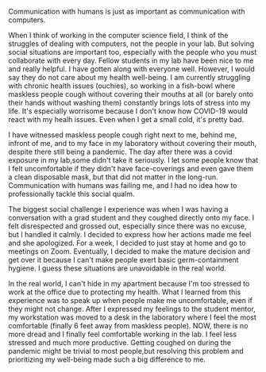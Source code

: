 Communication with humans is just as important as communication with computers. 

When I think of working in the computer science field, I think of the struggles of dealing with computers, not the people in your lab.
But solving social situations are important too, especially with the people who you must collaborate with every day.
Fellow students in my lab have been nice to me and really helpful. I have gotten along with everyone well. However, I would 
say they do not care about my health well-being. I am currently struggling with chronic health issues (ouchies), so working
in a fish-bowl where maskless people cough without covering their mouths at all (or barely onto their hands without washing them) 
constantly brings lots of stress into my life. It's especially worrisome because I don't know how COVID-19 would react with my healh issues. Even
when I get a small cold, it's pretty bad.

I have witnessed maskless people cough right next to me, behind me, infront of me, and to my face in my laboratory
without covering their mouth, despite there still being a pandemic. The day after there was a covid exposure in my lab,some didn't take 
it seriously. I let some people know that I felt uncomfortable if they didn't have face-coverings and even gave them a clean disposable mask,
but that did not matter in the long-run. Communication with humans was failing me, and I had no idea how to professionally tackle this social qualm. 

The biggest social challenge I experience was when I was having a conversation with a grad student
and they coughed directly onto my face. I felt disrespected and grossed out, especially since there was no excuse,
but I handled it calmly. I decided to express how her actions made me feel and she apologized. For a week, I decided to 
just stay at home and go to meetings on Zoom. Eventually, I decided to make the mature decision and get over it because 
I can't make people exert basic germ-containment hygiene. I guess these situations are unavoidable in the real world.

In the real world, I can't hide in my apartment because I'm too stressed to work at the office due to protecting my health. 
What I learned from this experience was to speak up when people make me uncomfortable, even if they might not change. 
After I expressed my feelings to the student mentor, my workstation was moved to a desk in the laboratory where I feel the most comfortable (finally 
6 feet away from maskless people). NOW, there is no more dread and I finally feel comfortable working in the lab. I feel less stressed and much more productive. Getting coughed on during the pandemic might be trivial to most people,but resolving this problem and prioritizing my well-being made such a big difference to me. 



